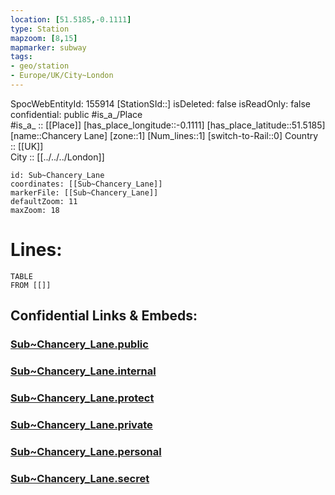```yaml
---
location: [51.5185,-0.1111] 
type: Station 
mapzoom: [8,15] 
mapmarker: subway 
tags:
- geo/station
- Europe/UK/City~London
---
```

SpocWebEntityId: 155914
[StationSId::] 
isDeleted: false
isReadOnly: false
confidential: public
#is_a_/Place  
#is_a_ :: [[Place]] 
[has_place_longitude::-0.1111] 
[has_place_latitude::51.5185] 
[name::Chancery Lane] 
[zone::1] 
[Num_lines::1] 
[switch-to-Rail::0] 
Country :: [[UK]]  
City :: [[../../../London]]  


```leaflet
id: Sub~Chancery_Lane
coordinates: [[Sub~Chancery_Lane]] 
markerFile: [[Sub~Chancery_Lane]] 
defaultZoom: 11 
maxZoom: 18
```


# Lines: 
```dataview
TABLE 
FROM [[]] 
```


## Confidential Links & Embeds: 

### [Sub~Chancery_Lane.public](/_public/\Earth\Continent\Europe\Europe~North\UK\England\Regions~England\London,Greater\cities~GreaterLondon\Underground\StationSub~Chancery_Lane.public.md) 

### [Sub~Chancery_Lane.internal](/_internal/\Earth\Continent\Europe\Europe~North\UK\England\Regions~England\London,Greater\cities~GreaterLondon\Underground\StationSub~Chancery_Lane.internal.md) 

### [Sub~Chancery_Lane.protect](/_protect/\Earth\Continent\Europe\Europe~North\UK\England\Regions~England\London,Greater\cities~GreaterLondon\Underground\StationSub~Chancery_Lane.protect.md) 

### [Sub~Chancery_Lane.private](/_private/\Earth\Continent\Europe\Europe~North\UK\England\Regions~England\London,Greater\cities~GreaterLondon\Underground\StationSub~Chancery_Lane.private.md) 

### [Sub~Chancery_Lane.personal](/_personal/\Earth\Continent\Europe\Europe~North\UK\England\Regions~England\London,Greater\cities~GreaterLondon\Underground\StationSub~Chancery_Lane.personal.md) 

### [Sub~Chancery_Lane.secret](/_secret/\Earth\Continent\Europe\Europe~North\UK\England\Regions~England\London,Greater\cities~GreaterLondon\Underground\StationSub~Chancery_Lane.secret.md)

